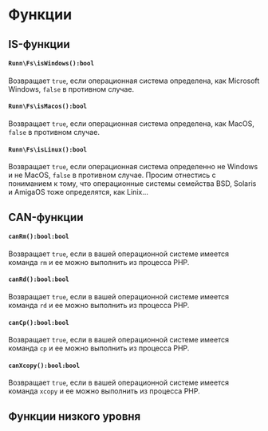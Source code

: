 # Функции

## IS-функции

#### `Runn\Fs\isWindows():bool`
Возвращает `true`, если операционная система определена, как Microsoft Windows, `false` в противном случае.

#### `Runn\Fs\isMacos():bool`
Возвращает `true`, если операционная система определена, как MacOS, `false` в противном случае.

#### `Runn\Fs\isLinux():bool`
Возвращает `true`, если операционная система определенно не Windows и не MacOS, `false` в противном случае.
Просим отнестись с пониманием к тому, что операционные системы семейства BSD, Solaris и AmigaOS тоже определятся, как Linix...

## CAN-функции

#### `canRm():bool:bool`
Возвращает `true`, если в вашей операционной системе имеется команда `rm` и ее можно выполнить из процесса PHP.

#### `canRd():bool:bool`
Возвращает `true`, если в вашей операционной системе имеется команда `rd` и ее можно выполнить из процесса PHP.

#### `canCp():bool:bool`
Возвращает `true`, если в вашей операционной системе имеется команда `cp` и ее можно выполнить из процесса PHP.

#### `canXcopy():bool:bool`
Возвращает `true`, если в вашей операционной системе имеется команда `xcopy` и ее можно выполнить из процесса PHP.

## Функции низкого уровня


